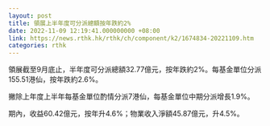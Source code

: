 ```yaml
---
layout: post
title: 領展上半年度可分派總額按年跌約2%
date: 2022-11-09 12:19:41.000000000 +08:00
link: https://news.rthk.hk/rthk/ch/component/k2/1674834-20221109.htm
categories: rthk
---
```


領展截至9月底止，半年度可分派總額32.77億元，按年跌約2%。每基金單位分派155.51港仙，按年跌約2.6%。

撇除上年度上半年每基金單位酌情分派7港仙，每基金單位中期分派增長1.9%。

期內，收益60.42億元，按年升4.6%；物業收入淨額45.87億元，升4.5%。
